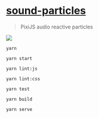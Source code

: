 # [sound-particles](http://35.158.218.205/experiments/sound-particles/) #

>  PixiJS audio reactive particles

![](./public/preview.gif)

`yarn`

`yarn start`

`yarn lint:js`

`yarn lint:css`

`yarn test`

`yarn build`

`yarn serve`
